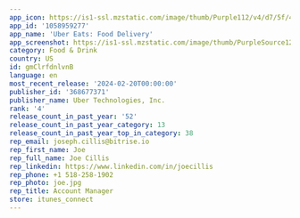 ```yaml
---
app_icon: https://is1-ssl.mzstatic.com/image/thumb/Purple112/v4/d7/5f/43/d75f43c8-84ff-0e21-2914-787885314be5/AppIcon-1x_U007emarketing-0-7-0-sRGB-85-220-0.png/1024x1024bb.png
app_id: '1058959277'
app_name: 'Uber Eats: Food Delivery'
app_screenshot: https://is1-ssl.mzstatic.com/image/thumb/PurpleSource126/v4/ff/8b/83/ff8b8370-3382-904a-a7e1-258d46125ce4/026b653e-a2e1-41da-9dfe-5147607b7f2b_SS01.png/1242x2688bb.png
category: Food & Drink
country: US
id: gmClrfdnlvnB
language: en
most_recent_release: '2024-02-20T00:00:00'
publisher_id: '368677371'
publisher_name: Uber Technologies, Inc.
rank: '4'
release_count_in_past_year: '52'
release_count_in_past_year_category: 13
release_count_in_past_year_top_in_category: 38
rep_email: joseph.cillis@bitrise.io
rep_first_name: Joe
rep_full_name: Joe Cillis
rep_linkedin: https://www.linkedin.com/in/joecillis
rep_phone: +1 518-258-1902
rep_photo: joe.jpg
rep_title: Account Manager
store: itunes_connect
---
```

